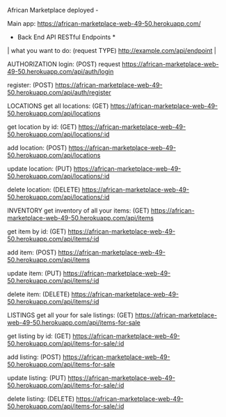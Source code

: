 African Marketplace deployed -

Main app: https://african-marketplace-web-49-50.herokuapp.com/

* Back End API RESTful Endpoints *

| what you want to do: (request TYPE) http://example.com/api/endpoint |

AUTHORIZATION login: (POST) request https://african-marketplace-web-49-50.herokuapp.com/api/auth/login

register: (POST)  https://african-marketplace-web-49-50.herokuapp.com/api/auth/register

LOCATIONS get all locations: (GET) https://african-marketplace-web-49-50.herokuapp.com/api/locations

get location by id: (GET) https://african-marketplace-web-49-50.herokuapp.com/api/locations/:id

add location: (POST) https://african-marketplace-web-49-50.herokuapp.com/api/locations

update location: (PUT) https://african-marketplace-web-49-50.herokuapp.com/api/locations/:id

delete location: (DELETE) https://african-marketplace-web-49-50.herokuapp.com/api/locations/:id

INVENTORY get inventory of all your items: (GET) https://african-marketplace-web-49-50.herokuapp.com/api/items

get item by id: (GET) https://african-marketplace-web-49-50.herokuapp.com/api/items/:id

add item: (POST) https://african-marketplace-web-49-50.herokuapp.com/api/items

update item: (PUT) https://african-marketplace-web-49-50.herokuapp.com/api/items/:id

delete item: (DELETE) https://african-marketplace-web-49-50.herokuapp.com/api/items/:id

LISTINGS get all your for sale listings: (GET) https://african-marketplace-web-49-50.herokuapp.com/api/items-for-sale

get listing by id: (GET) https://african-marketplace-web-49-50.herokuapp.com/api/items-for-sale/:id

add listing: (POST) https://african-marketplace-web-49-50.herokuapp.com/api/items-for-sale

update listing: (PUT) https://african-marketplace-web-49-50.herokuapp.com/api/items-for-sale/:id

delete listing: (DELETE) https://african-marketplace-web-49-50.herokuapp.com/api/items-for-sale/:id
